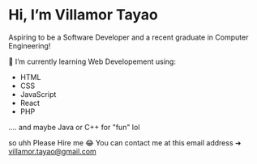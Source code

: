 # Hi, I’m Villamor Tayao
Aspiring to be a Software Developer and a recent graduate in Computer Engineering!

🌱 I’m currently learning Web Developement using:
- HTML
- CSS
- JavaScript
- React
- PHP

.... and maybe Java or C++ for "fun" lol

so uhh Please Hire me 😂
You can contact me at this email address ➜ villamor.tayao@gmail.com


<!---
VillamorTayao/VillamorTayao is a ✨ special ✨ repository because its `README.md` (this file) appears on your GitHub profile.
You can click the Preview link to take a look at your changes.
--->
